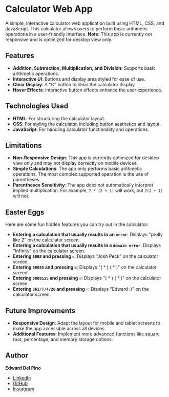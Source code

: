 # Calculator Web App

A simple, interactive calculator web application built using HTML, CSS, and JavaScript. This calculator allows users to perform basic arithmetic operations in a user-friendly interface. **Note**: This app is currently not responsive and is optimized for desktop view only.

## Features

- **Addition, Subtraction, Multiplication, and Division**: Supports basic arithmetic operations.
- **Interactive UI**: Buttons and display area styled for ease of use.
- **Clear Display**: A "C" button to clear the calculator display.
- **Hover Effects**: Interactive button effects enhance the user experience.

## Technologies Used

- **HTML**: For structuring the calculator layout.
- **CSS**: For styling the calculator, including button aesthetics and layout.
- **JavaScript**: For handling calculator functionality and operations.

## Limitations

- **Non-Responsive Design**: This app is currently optimized for desktop view only and may not display correctly on mobile devices.
- **Simple Calculations**: The app only performs basic arithmetic operations. The most complex supported operation is the use of parentheses.
- **Parentheses Sensitivity**: The app does not automatically interpret implied multiplication. For example, `7 * (2 + 1)` will work, but `7(2 + 1)` will not.

## Easter Eggs

Here are some fun hidden features you can try out in the calculator:

- **Entering a calculation that usually results in an `error`**: Displays "prolly like 2" on the calculator screen.
- **Entering a calculation that usually results in a `domain error`**: Displays "Infinity" on the calculator screen.
- **Entering `8008` and pressing `=`**: Displays "Josh Peck" on the calculator screen.
- **Entering `80085` and pressing `=`**: Displays "( * ) ( * )" on the calculator screen.
- **Entering `8008135` and pressing `=`**: Displays "( * ) ( * )" on the calculator screen.
- **Entering `361/)/4/26` and pressing `=`**: Displays "Edward :)" on the calculator screen.

## Future Improvements

- **Responsive Design**: Adapt the layout for mobile and tablet screens to make the app accessible across all devices.
- **Additional Features**: Implement more advanced functions like square root, percentage, and memory storage options.

## Author

**Edward Del Pino**

- [LinkedIn](https://www.linkedin.com/in/edward-del-pino)
- [GitHub](https://github.com/DelPineAI)
- [Instagram](https://www.instagram.com/edwarddelpiiino/)
